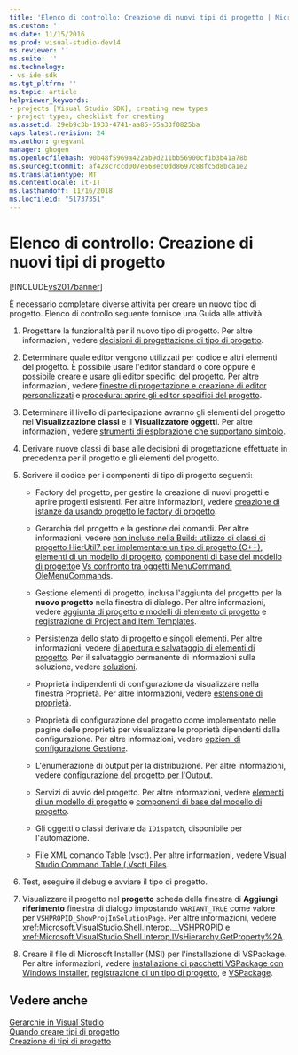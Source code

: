 ```yaml
---
title: 'Elenco di controllo: Creazione di nuovi tipi di progetto | Microsoft Docs'
ms.custom: ''
ms.date: 11/15/2016
ms.prod: visual-studio-dev14
ms.reviewer: ''
ms.suite: ''
ms.technology:
- vs-ide-sdk
ms.tgt_pltfrm: ''
ms.topic: article
helpviewer_keywords:
- projects [Visual Studio SDK], creating new types
- project types, checklist for creating
ms.assetid: 29eb9c3b-1933-4741-aa85-65a33f0825ba
caps.latest.revision: 24
ms.author: gregvanl
manager: ghogen
ms.openlocfilehash: 90b48f5969a422ab9d211bb56900cf1b3b41a78b
ms.sourcegitcommit: af428c7ccd007e668ec0dd8697c88fc5d8bca1e2
ms.translationtype: MT
ms.contentlocale: it-IT
ms.lasthandoff: 11/16/2018
ms.locfileid: "51737351"
---
```

# <a name="checklist-creating-new-project-types"></a>Elenco di controllo: Creazione di nuovi tipi di progetto
[!INCLUDE[vs2017banner](../../includes/vs2017banner.md)]

È necessario completare diverse attività per creare un nuovo tipo di progetto. Elenco di controllo seguente fornisce una Guida alle attività.  
  
1.  Progettare la funzionalità per il nuovo tipo di progetto. Per altre informazioni, vedere [decisioni di progettazione di tipo di progetto](../../extensibility/internals/project-type-design-decisions.md).  
  
2.  Determinare quale editor vengono utilizzati per codice e altri elementi del progetto. È possibile usare l'editor standard o core oppure è possibile creare e usare gli editor specifici del progetto. Per altre informazioni, vedere [finestre di progettazione e creazione di editor personalizzati](../../extensibility/creating-custom-editors-and-designers.md) e [procedura: aprire gli editor specifici del progetto](../../extensibility/how-to-open-project-specific-editors.md).  
  
3.  Determinare il livello di partecipazione avranno gli elementi del progetto nel **Visualizzazione classi** e il **Visualizzatore oggetti**. Per altre informazioni, vedere [strumenti di esplorazione che supportano simbolo](../../extensibility/internals/supporting-symbol-browsing-tools.md).  
  
4.  Derivare nuove classi di base alle decisioni di progettazione effettuate in precedenza per il progetto e gli elementi del progetto.  
  
5.  Scrivere il codice per i componenti di tipo di progetto seguenti:  
  
    -   Factory del progetto, per gestire la creazione di nuovi progetti e aprire progetti esistenti. Per altre informazioni, vedere [creazione di istanze da usando progetto le factory di progetto](../../extensibility/internals/creating-project-instances-by-using-project-factories.md).  
  
    -   Gerarchia del progetto e la gestione dei comandi. Per altre informazioni, vedere [non incluso nella Build: utilizzo di classi di progetto HierUtil7 per implementare un tipo di progetto (C++)](http://msdn.microsoft.com/en-us/a5c16a09-94a2-46ef-87b5-35b815e2f346), [elementi di un modello di progetto](../../extensibility/internals/elements-of-a-project-model.md), [componenti di base del modello di progetto](../../extensibility/internals/project-model-core-components.md)e [Vs confronto tra oggetti MenuCommand. OleMenuCommands](../../misc/menucommands-vs-olemenucommands.md).  
  
    -   Gestione elementi di progetto, inclusa l'aggiunta del progetto per la **nuovo progetto** nella finestra di dialogo. Per altre informazioni, vedere [aggiunta di progetto e modelli di elemento di progetto](../../extensibility/internals/adding-project-and-project-item-templates.md) e [registrazione di Project and Item Templates](../../extensibility/internals/registering-project-and-item-templates.md).  
  
    -   Persistenza dello stato di progetto e singoli elementi. Per altre informazioni, vedere [di apertura e salvataggio di elementi di progetto](../../extensibility/internals/opening-and-saving-project-items.md). Per il salvataggio permanente di informazioni sulla soluzione, vedere [soluzioni](../../extensibility/internals/solutions.md).  
  
    -   Proprietà indipendenti di configurazione da visualizzare nella finestra Proprietà. Per altre informazioni, vedere [estensione di proprietà](../../extensibility/internals/extending-properties.md).  
  
    -   Proprietà di configurazione del progetto come implementato nelle pagine delle proprietà per visualizzare le proprietà dipendenti dalla configurazione. Per altre informazioni, vedere [opzioni di configurazione Gestione](../../extensibility/internals/managing-configuration-options.md).  
  
    -   L'enumerazione di output per la distribuzione. Per altre informazioni, vedere [configurazione del progetto per l'Output](../../extensibility/internals/project-configuration-for-output.md).  
  
    -   Servizi di avvio del progetto. Per altre informazioni, vedere [elementi di un modello di progetto](../../extensibility/internals/elements-of-a-project-model.md) e [componenti di base del modello di progetto](../../extensibility/internals/project-model-core-components.md).  
  
    -   Gli oggetti o classi derivate da `IDispatch`, disponibile per l'automazione.  
  
    -   File XML comando Table (vsct). Per altre informazioni, vedere [Visual Studio Command Table (.Vsct) Files](../../extensibility/internals/visual-studio-command-table-dot-vsct-files.md).  
  
6.  Test, eseguire il debug e avviare il tipo di progetto.  
  
7.  Visualizzare il progetto nel **progetto** scheda della finestra di **Aggiungi riferimento** finestra di dialogo impostando `VARIANT_TRUE` come valore per `VSHPROPID_ShowProjInSolutionPage`. Per altre informazioni, vedere <xref:Microsoft.VisualStudio.Shell.Interop.__VSHPROPID> e <xref:Microsoft.VisualStudio.Shell.Interop.IVsHierarchy.GetProperty%2A>.  
  
8.  Creare il file di Microsoft Installer (MSI) per l'installazione di VSPackage. Per altre informazioni, vedere [installazione di pacchetti VSPackage con Windows Installer](../../extensibility/internals/installing-vspackages-with-windows-installer.md), [registrazione di un tipo di progetto](../../extensibility/internals/registering-a-project-type.md), e [VSPackage](../../extensibility/internals/vspackages.md).  
  
## <a name="see-also"></a>Vedere anche  
 [Gerarchie in Visual Studio](../../extensibility/internals/hierarchies-in-visual-studio.md)   
 [Quando creare tipi di progetto](../../extensibility/internals/when-to-create-project-types.md)   
 [Creazione di tipi di progetto](../../extensibility/internals/creating-project-types.md)

